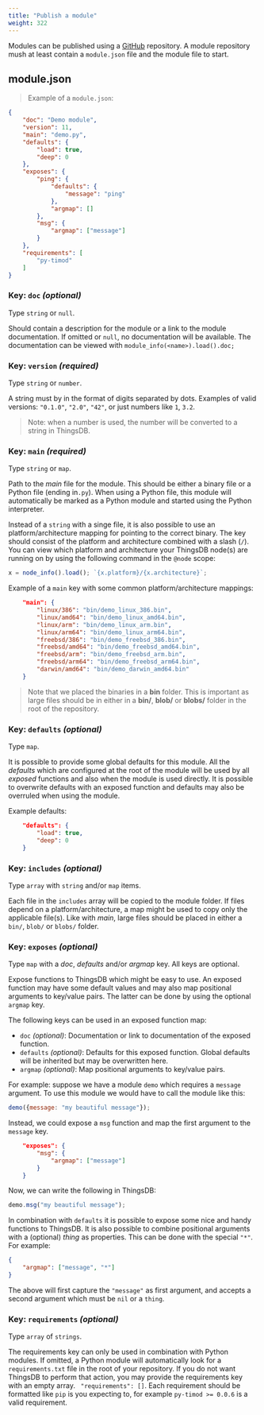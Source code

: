 ```yaml
---
title: "Publish a module"
weight: 322
---
```


Modules can be published using a [GitHub](https://github.com) repository. A module repository mush at least contain a `module.json` file and the module file to start.

## module.json

> Example of a `module.json`:

```json
{
    "doc": "Demo module",
    "version": 11,
    "main": "demo.py",
    "defaults": {
        "load": true,
        "deep": 0
    },
    "exposes": {
        "ping": {
            "defaults": {
                "message": "ping"
            },
            "argmap": []
        },
        "msg": {
            "argmap": ["message"]
        }
    },
    "requirements": [
        "py-timod"
    ]
}
```

### Key: `doc` *(optional)*

Type `string` or `null`.

Should contain a description for the module or a link to the module documentation. If omitted or `null`, no documentation will be available. The documentation can be viewed with `module_info(<name>).load().doc;`

### Key: `version` *(required)*

Type `string` or `number`.

A string must by in the format of digits separated by dots.
Examples of valid versions: `"0.1.0"`, `"2.0"`, `"42"`, or just numbers like `1`, `3.2`.

> Note: when a number is used, the number will be converted to a string in ThingsDB.

### Key: `main` *(required)*

Type `string` or `map`.

Path to the *main* file for the module. This should be either a binary file or a Python file (ending in`.py`). When using a Python file, this module will automatically be marked as a Python module and started using the Python interpreter.

Instead of a `string` with a singe file, it is also possible to use an platform/architecture mapping for pointing to the correct binary.
The key should consist of the platform and architecture combined with a slash (`/`). You can view which platform and architecture your ThingsDB node(s) are running on by using the following command in the `@node` scope:

```javascript
x = node_info().load(); `{x.platform}/{x.architecture}`;
```

Example of a `main` key with some common platform/architecture mappings:

```json
    "main": {
        "linux/386": "bin/demo_linux_386.bin",
        "linux/amd64": "bin/demo_linux_amd64.bin",
        "linux/arm": "bin/demo_linux_arm.bin",
        "linux/arm64": "bin/demo_linux_arm64.bin",
        "freebsd/386": "bin/demo_freebsd_386.bin",
        "freebsd/amd64": "bin/demo_freebsd_amd64.bin",
        "freebsd/arm": "bin/demo_freebsd_arm.bin",
        "freebsd/arm64": "bin/demo_freebsd_arm64.bin",
        "darwin/amd64": "bin/demo_darwin_amd64.bin"
    }
```

> Note that we placed the binaries in a **bin** folder. This is important as large files should be in either in a **bin/**, **blob/** or **blobs/** folder in the root of the repository.

### Key: `defaults` *(optional)*

Type `map`.

It is possible to provide some global defaults for this module. All the *defaults* which are configured at the root of the module will be used by all *exposed* functions and also when the module is used directly. It is possible to overwrite defaults with an exposed function and defaults may also be overruled when using the module.

Example defaults:

```json
    "defaults": {
        "load": true,
        "deep": 0
    }
```

### Key: `includes` *(optional)*

Type `array` with `string` and/or `map` items.

Each file in the `includes` array will be copied to the module folder. If files depend on a platform/architecture, a map might be used to copy only the applicable file(s). Like with *main*, large files should be placed in either a `bin/`, `blob/` or `blobs/` folder.

### Key: `exposes` *(optional)*

Type `map` with a *doc*, *defaults* and/or *argmap* key. All keys are optional.

Expose functions to ThingsDB which might be easy to use. An exposed function may have some default values and may also map positional arguments to key/value pairs. The latter can be done by using the optional `argmap` key.

The following keys can be used in an exposed function map:

- `doc` *(optional)*: Documentation or link to documentation of the exposed function.
- `defaults` *(optional)*: Defaults for this exposed function. Global defaults will be inherited but may be overwritten here.
- `argmap` *(optional)*: Map positional arguments to key/value pairs.

For example: suppose we have a module `demo` which requires a `message` argument. To use this module we would have to call the module like this:

```javascript
demo({message: "my beautiful message"});
```

Instead, we could expose a `msg` function and map the first argument to the `message` key.

```json
    "exposes": {
        "msg": {
            "argmap": ["message"]
        }
    }
```

Now, we can write the following in ThingsDB:

```javascript
demo.msg("my beautiful message");
```

In combination with `defaults` it is possible to expose some nice and handy functions to ThingsDB. It is also possible to combine positional arguments with a (optional) *thing* as properties. This can be done with the special `"*"`.  For example:

```json
{
    "argmap": ["message", "*"]
}
```

The above will first capture the `"message"` as first argument, and accepts a second argument which must be `nil` or a `thing`.

### Key: `requirements` *(optional)*

Type `array` of `strings`.

The requirements key can only be used in combination with Python modules. If omitted, a Python module will automatically look for a `requirements.txt` file in the root of your repository. If you do not want ThingsDB to perform that action, you may provide the requirements key with an empty array. ` "requirements": []`. Each requirement should be formatted like `pip` is you expecting to, for example `py-timod >= 0.0.6` is a valid requirement.





